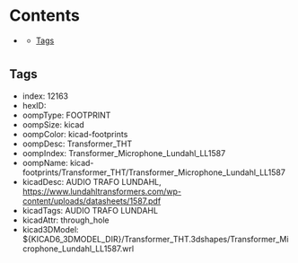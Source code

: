 



Contents
========

* [](#)
	* [Tags](#tags)

# 

## Tags

- index: 12163
- hexID: 
- oompType: FOOTPRINT
- oompSize: kicad
- oompColor: kicad-footprints
- oompDesc: Transformer_THT
- oompIndex: Transformer_Microphone_Lundahl_LL1587
- oompName: kicad-footprints/Transformer_THT/Transformer_Microphone_Lundahl_LL1587
- kicadDesc: AUDIO TRAFO LUNDAHL, https://www.lundahltransformers.com/wp-content/uploads/datasheets/1587.pdf
- kicadTags: AUDIO TRAFO LUNDAHL
- kicadAttr: through_hole
- kicad3DModel: ${KICAD6_3DMODEL_DIR}/Transformer_THT.3dshapes/Transformer_Microphone_Lundahl_LL1587.wrl
